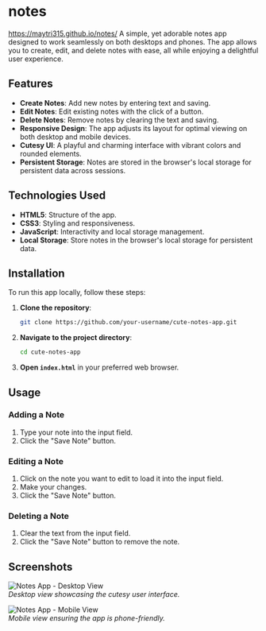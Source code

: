 # notes
https://maytri315.github.io/notes/
A simple, yet adorable notes app designed to work seamlessly on both desktops and phones. The app allows you to create, edit, and delete notes with ease, all while enjoying a delightful user experience.

## Features
- **Create Notes**: Add new notes by entering text and saving.
- **Edit Notes**: Edit existing notes with the click of a button.
- **Delete Notes**: Remove notes by clearing the text and saving.
- **Responsive Design**: The app adjusts its layout for optimal viewing on both desktop and mobile devices.
- **Cutesy UI**: A playful and charming interface with vibrant colors and rounded elements.
- **Persistent Storage**: Notes are stored in the browser's local storage for persistent data across sessions.

## Technologies Used
- **HTML5**: Structure of the app.
- **CSS3**: Styling and responsiveness.
- **JavaScript**: Interactivity and local storage management.
- **Local Storage**: Store notes in the browser's local storage for persistent data.

## Installation
To run this app locally, follow these steps:

1. **Clone the repository**:
    ```sh
    git clone https://github.com/your-username/cute-notes-app.git
    ```
2. **Navigate to the project directory**:
    ```sh
    cd cute-notes-app
    ```
3. **Open `index.html`** in your preferred web browser.

## Usage

### Adding a Note
1. Type your note into the input field.
2. Click the "Save Note" button.

### Editing a Note
1. Click on the note you want to edit to load it into the input field.
2. Make your changes.
3. Click the "Save Note" button.

### Deleting a Note
1. Clear the text from the input field.
2. Click the "Save Note" button to remove the note.

## Screenshots
![Notes App - Desktop View](https://via.placeholder.com/600x400)  
_Desktop view showcasing the cutesy user interface._

![Notes App - Mobile View](https://via.placeholder.com/300x500)  
_Mobile view ensuring the app is phone-friendly._
